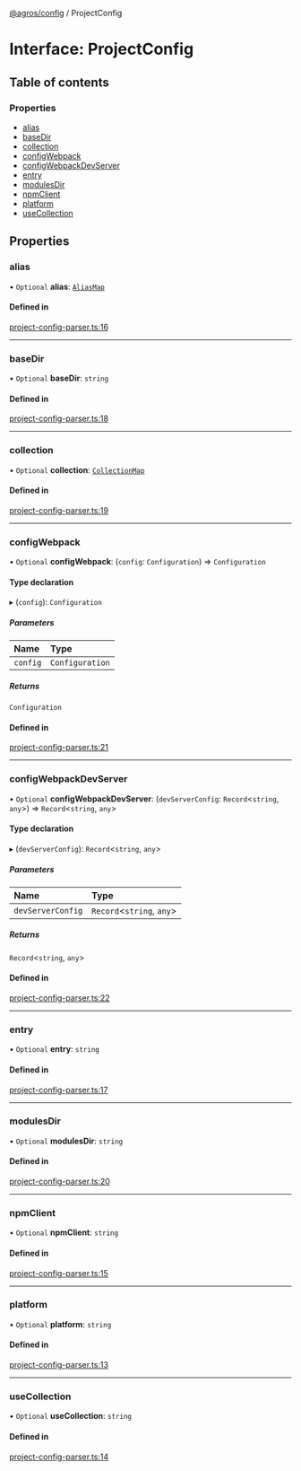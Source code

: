 [@agros/config](../index.md) / ProjectConfig

# Interface: ProjectConfig

## Table of contents

### Properties

- [alias](ProjectConfig.md#alias)
- [baseDir](ProjectConfig.md#basedir)
- [collection](ProjectConfig.md#collection)
- [configWebpack](ProjectConfig.md#configwebpack)
- [configWebpackDevServer](ProjectConfig.md#configwebpackdevserver)
- [entry](ProjectConfig.md#entry)
- [modulesDir](ProjectConfig.md#modulesdir)
- [npmClient](ProjectConfig.md#npmclient)
- [platform](ProjectConfig.md#platform)
- [useCollection](ProjectConfig.md#usecollection)

## Properties

### <a id="alias" name="alias"></a> alias

• `Optional` **alias**: [`AliasMap`](../index.md#aliasmap)

#### Defined in

[project-config-parser.ts:16](https://github.com/agrosjs/agros/blob/e90e8df/packages/agros-config/src/project-config-parser.ts#L16)

___

### <a id="basedir" name="basedir"></a> baseDir

• `Optional` **baseDir**: `string`

#### Defined in

[project-config-parser.ts:18](https://github.com/agrosjs/agros/blob/e90e8df/packages/agros-config/src/project-config-parser.ts#L18)

___

### <a id="collection" name="collection"></a> collection

• `Optional` **collection**: [`CollectionMap`](../index.md#collectionmap)

#### Defined in

[project-config-parser.ts:19](https://github.com/agrosjs/agros/blob/e90e8df/packages/agros-config/src/project-config-parser.ts#L19)

___

### <a id="configwebpack" name="configwebpack"></a> configWebpack

• `Optional` **configWebpack**: (`config`: `Configuration`) => `Configuration`

#### Type declaration

▸ (`config`): `Configuration`

##### Parameters

| Name | Type |
| :------ | :------ |
| `config` | `Configuration` |

##### Returns

`Configuration`

#### Defined in

[project-config-parser.ts:21](https://github.com/agrosjs/agros/blob/e90e8df/packages/agros-config/src/project-config-parser.ts#L21)

___

### <a id="configwebpackdevserver" name="configwebpackdevserver"></a> configWebpackDevServer

• `Optional` **configWebpackDevServer**: (`devServerConfig`: `Record`<`string`, `any`\>) => `Record`<`string`, `any`\>

#### Type declaration

▸ (`devServerConfig`): `Record`<`string`, `any`\>

##### Parameters

| Name | Type |
| :------ | :------ |
| `devServerConfig` | `Record`<`string`, `any`\> |

##### Returns

`Record`<`string`, `any`\>

#### Defined in

[project-config-parser.ts:22](https://github.com/agrosjs/agros/blob/e90e8df/packages/agros-config/src/project-config-parser.ts#L22)

___

### <a id="entry" name="entry"></a> entry

• `Optional` **entry**: `string`

#### Defined in

[project-config-parser.ts:17](https://github.com/agrosjs/agros/blob/e90e8df/packages/agros-config/src/project-config-parser.ts#L17)

___

### <a id="modulesdir" name="modulesdir"></a> modulesDir

• `Optional` **modulesDir**: `string`

#### Defined in

[project-config-parser.ts:20](https://github.com/agrosjs/agros/blob/e90e8df/packages/agros-config/src/project-config-parser.ts#L20)

___

### <a id="npmclient" name="npmclient"></a> npmClient

• `Optional` **npmClient**: `string`

#### Defined in

[project-config-parser.ts:15](https://github.com/agrosjs/agros/blob/e90e8df/packages/agros-config/src/project-config-parser.ts#L15)

___

### <a id="platform" name="platform"></a> platform

• `Optional` **platform**: `string`

#### Defined in

[project-config-parser.ts:13](https://github.com/agrosjs/agros/blob/e90e8df/packages/agros-config/src/project-config-parser.ts#L13)

___

### <a id="usecollection" name="usecollection"></a> useCollection

• `Optional` **useCollection**: `string`

#### Defined in

[project-config-parser.ts:14](https://github.com/agrosjs/agros/blob/e90e8df/packages/agros-config/src/project-config-parser.ts#L14)
